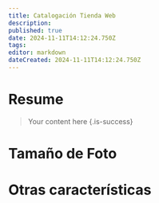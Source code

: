 ```yaml
---
title: Catalogación Tienda Web
description: 
published: true
date: 2024-11-11T14:12:24.750Z
tags: 
editor: markdown
dateCreated: 2024-11-11T14:12:24.750Z
---
```


# Resume
> Your content here
{.is-success}


# Tamaño de Foto

# Otras características



